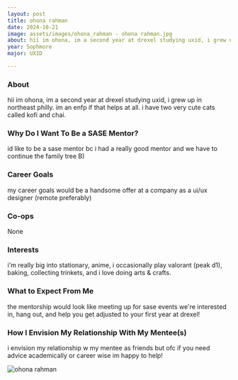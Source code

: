 ```yaml
---
layout: post
title: ohona rahman 
date: 2024-10-21
image: assets/images/ohona_rahman - ohona rahman.jpg
about: hii im ohona, im a second year at drexel studying uxid, i grew up in northeast philly. im an enfp if that helps at all. i have two very cute cats called kofi and chai. 
year: Sophmore
major: UXID

---
```


### About

hii im ohona, im a second year at drexel studying uxid, i grew up in northeast philly. im an enfp if that helps at all. i have two very cute cats called kofi and chai. 

### Why Do I Want To Be a SASE Mentor?

id like to be a sase mentor bc i had a really good mentor and we have to continue the family tree B)

### Career Goals

my career goals would be a handsome offer at a company as a ui/ux designer (remote preferably) 

### Co-ops

None

### Interests

i'm really big into stationary, anime, i occasionally play valorant (peak d1), baking, collecting trinkets, and i love doing arts & crafts. 

### What to Expect From Me

the mentorship would look like meeting up for sase events we're interested in, hang out, and help you get adjusted to your first year at drexel! 

### How I Envision My Relationship With My Mentee(s) 

i envision my relationship w my mentee as friends but ofc if you need advice academically or career wise im happy to help! 

<div class="text-center my-5">
    <img src="https://sase-drexel.github.io/mentorship-2024/assets/images/ohona_rahman - ohona rahman.jpg" alt="ohona rahman" class="rounded post-img" />
</div>
